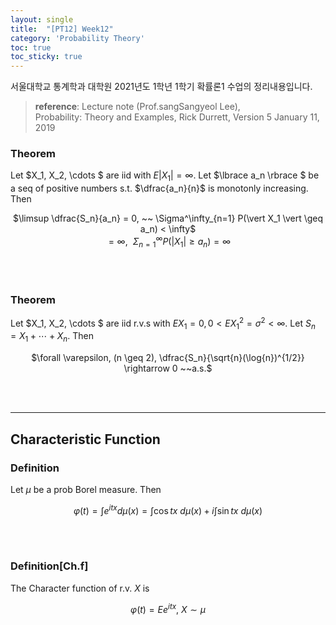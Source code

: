 ```yaml
---
layout: single
title:  "[PT12] Week12"
category: 'Probability Theory'
toc: true
toc_sticky: true
---
```



서울대학교 통계학과 대학원 2021년도 1학년 1학기 확률론1 수업의 정리내용입니다. <br/>
> **reference**: Lecture note (Prof.sangSangyeol Lee),<br/> Probability: Theory and Examples, Rick Durrett, Version 5 January 11, 2019



### $\textbf{Theorem}$ 
Let $X_1, X_2, \cdots $ are iid with $E\vert X_1 \vert = \infty$. Let $\lbrace a_n \rbrace $ be a seq of positive numbers s.t. $\dfrac{a_n}{n}$ is monotonly increasing. Then

<center>

$\limsup \dfrac{S_n}{a_n} = 0, ~~ \Sigma^\infty_{n=1} P(\vert X_1 \vert \geq a_n) < \infty$<br/>$= \infty, ~~\Sigma^\infty_{n=1} P(\vert X_1 \vert \geq a_n) = \infty$

</center>

<br/><br/>

### $\textbf{Theorem}$ 
Let $X_1, X_2, \cdots $ are iid r.v.s with $E X_1  = 0 , 0 < EX_1^2 = \sigma^2 < \infty$. Let $S_n = X_1 + \cdots + X_n$. Then 

<center>

$\forall \varepsilon, (n \geq 2), \dfrac{S_n}{\sqrt{n}(\log{n})^{1/2}} \rightarrow 0 ~~a.s.$

</center>

<br/><br/>

---

## Characteristic Function

### $\textbf{Definition}$ 
Let $\mu$ be a prob Borel measure. Then

<center>

$\varphi(t) =  \int e^{itx} d\mu(x) = \int \cos tx ~d\mu(x) + i\int \sin tx ~d\mu(x)$

</center>

<br/><br/>

### $\textbf{Definition[Ch.f]}$ 
The Character function of r.v. $X$ is 

<center>

$\varphi(t) =  Ee^{itx} , ~X \sim\mu$

</center>






